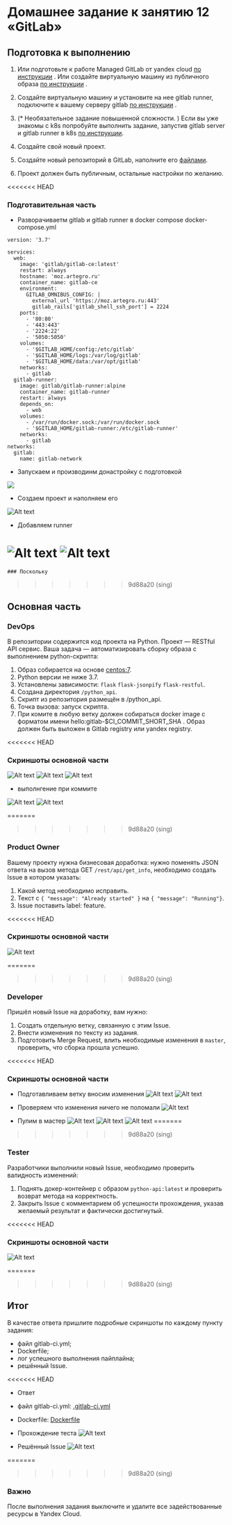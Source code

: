 # Домашнее задание к занятию 12 «GitLab»

## Подготовка к выполнению


1. Или подготовьте к работе Managed GitLab от yandex cloud [по инструкции](https://cloud.yandex.ru/docs/managed-gitlab/operations/instance/instance-create) .
Или создайте виртуальную машину из публичного образа [по инструкции](https://cloud.yandex.ru/marketplace/products/yc/gitlab ) .
2. Создайте виртуальную машину и установите на нее gitlab runner, подключите к вашему серверу gitlab  [по инструкции](https://docs.gitlab.com/runner/install/linux-repository.html) .

3. (* Необязательное задание повышенной сложности. )  Если вы уже знакомы с k8s попробуйте выполнить задание, запустив gitlab server и gitlab runner в k8s  [по инструкции](https://cloud.yandex.ru/docs/tutorials/infrastructure-management/gitlab-containers). 

4. Создайте свой новый проект.
5. Создайте новый репозиторий в GitLab, наполните его [файлами](./repository).
6. Проект должен быть публичным, остальные настройки по желанию.

<<<<<<< HEAD
### Подготавительная часть

*   Разворачиваетм gitlab и gitlab runner в docker compose
docker-compose.yml
```
version: '3.7'

services:
  web:
    image: 'gitlab/gitlab-ce:latest'
    restart: always
    hostname: 'moz.artegro.ru'
    container_name: gitlab-ce
    environment:
      GITLAB_OMNIBUS_CONFIG: |
        external_url 'https://moz.artegro.ru:443'
        gitlab_rails['gitlab_shell_ssh_port'] = 2224
    ports:
      - '80:80'
      - '443:443'
      - '2224:22'
      - '5050:5050'
    volumes:
      - '$GITLAB_HOME/config:/etc/gitlab'
      - '$GITLAB_HOME/logs:/var/log/gitlab'
      - '$GITLAB_HOME/data:/var/opt/gitlab'
    networks:
      - gitlab
  gitlab-runner:
    image: gitlab/gitlab-runner:alpine
    container_name: gitlab-runner
    restart: always
    depends_on:
      - web
    volumes:
      - /var/run/docker.sock:/var/run/docker.sock
      - '$GITLAB_HOME/gitlab-runner:/etc/gitlab-runner'
    networks:
      - gitlab
networks:
  gitlab:
    name: gitlab-network
```
*   Запускаем и производинм донастройку с подготовкой

![](image.png)
*   Создаем проект и наполняем его

![Alt text](image-1.png)

*    Добавляем runner

![Alt text](image-3.png)
![Alt text](image-2.png)
=======
    ### Поскольку 
>>>>>>> 9d88a20 (sing)

## Основная часть

### DevOps

В репозитории содержится код проекта на Python. Проект — RESTful API сервис. Ваша задача — автоматизировать сборку образа с выполнением python-скрипта:

1. Образ собирается на основе [centos:7](https://hub.docker.com/_/centos?tab=tags&page=1&ordering=last_updated).
2. Python версии не ниже 3.7.
3. Установлены зависимости: `flask` `flask-jsonpify` `flask-restful`.
4. Создана директория `/python_api`.
5. Скрипт из репозитория размещён в /python_api.
6. Точка вызова: запуск скрипта.
7. При комите в любую ветку должен собираться docker image с форматом имени hello:gitlab-$CI_COMMIT_SHORT_SHA . Образ должен быть выложен в Gitlab registry или yandex registry.   

<<<<<<< HEAD
### Скриншоты основной части

![Alt text](image-5.png)
![Alt text](image-4.png)
![Alt text](image-6.png)

*   выполнгение при коммите

![Alt text](image-7.png)
![Alt text](image-8.png)

=======
>>>>>>> 9d88a20 (sing)
### Product Owner

Вашему проекту нужна бизнесовая доработка: нужно поменять JSON ответа на вызов метода GET `/rest/api/get_info`, необходимо создать Issue в котором указать:

1. Какой метод необходимо исправить.
2. Текст с `{ "message": "Already started" }` на `{ "message": "Running"}`.
3. Issue поставить label: feature.

<<<<<<< HEAD
### Скриншоты основной части

![Alt text](image-9.png)


=======
>>>>>>> 9d88a20 (sing)
### Developer

Пришёл новый Issue на доработку, вам нужно:

1. Создать отдельную ветку, связанную с этим Issue.
2. Внести изменения по тексту из задания.
3. Подготовить Merge Request, влить необходимые изменения в `master`, проверить, что сборка прошла успешно.

<<<<<<< HEAD
### Скриншоты основной части


*   Подготавливаем ветку вносим изменения
![Alt text](image-10.png)
![Alt text](image-11.png)

*   Проверяем что изменения ничего не поломали
![Alt text](image-12.png)

*   Пулим в мастер
![Alt text](image-13.png)
![Alt text](image-14.png)
![Alt text](image-15.png)
=======
>>>>>>> 9d88a20 (sing)

### Tester

Разработчики выполнили новый Issue, необходимо проверить валидность изменений:

1. Поднять докер-контейнер с образом `python-api:latest` и проверить возврат метода на корректность.
2. Закрыть Issue с комментарием об успешности прохождения, указав желаемый результат и фактически достигнутый.

<<<<<<< HEAD

### Скриншоты основной части

![Alt text](image-17.png)

=======
>>>>>>> 9d88a20 (sing)
## Итог

В качестве ответа пришлите подробные скриншоты по каждому пункту задания:

- файл gitlab-ci.yml;
- Dockerfile; 
- лог успешного выполнения пайплайна;
- решённый Issue.

<<<<<<< HEAD
*   Ответ

* файл gitlab-ci.yml: [.gitlab-ci.yml](.gitlab-ci.yml)

* Dockerfile: [Dockerfile](Dockerfile)

* Прохождение теста
![Alt text](image-18.png)

*   Решённый Issue
![Alt text](image-19.png)

=======
>>>>>>> 9d88a20 (sing)
### Важно 
После выполнения задания выключите и удалите все задействованные ресурсы в Yandex Cloud.